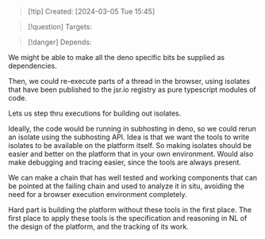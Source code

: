 
>[!tip] Created: [2024-03-05 Tue 15:45]

>[!question] Targets: 

>[!danger] Depends: 

We might be able to make all the deno specific bits be supplied as dependencies.

Then, we could re-execute parts of a thread in the browser, using isolates that have been published to the jsr.io registry as pure typescript modules of code.

Lets us step thru executions for building out isolates.

Ideally, the code would be running in subhosting in deno, so we could rerun an isolate using the subhosting API.
Idea is that we want the tools to write isolates to be available on the platform itself.  So making isolates should be easier and better on the platform that in your own environment.  Would also make debugging and tracing easier, since the tools are always present.

We can make a chain that has well tested and working components that can be pointed at the failing chain and used to analyze it in situ, avoiding the need for a browser execution environment completely.

Hard part is building the platform without these tools in the first place.  The first place to apply these tools is the specification and reasoning in NL of the design of the platform, and the tracking of its work.